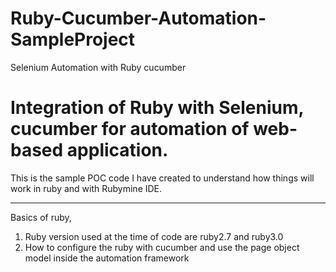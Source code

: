 # Ruby-Cucumber-Automation-SampleProject
Selenium Automation with Ruby cucumber

# Integration of Ruby with Selenium, cucumber for automation of web-based application.
This is the sample POC code I have created to understand how things will work in ruby and with Rubymine IDE.

**********************************************
Basics of ruby, 
1. Ruby version used at the time of code are ruby2.7 and ruby3.0
2. How to configure the ruby with cucumber and use the page object model inside the automation framework

